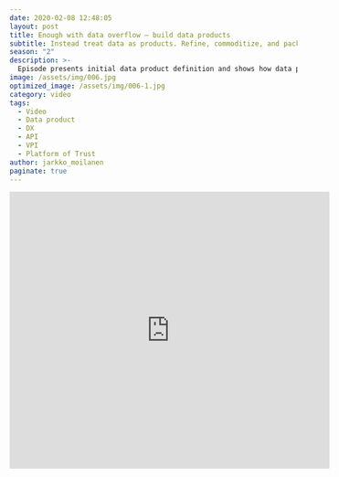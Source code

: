```yaml
---
date: 2020-02-08 12:48:05
layout: post
title: Enough with data overflow – build data products 
subtitle: Instead treat data as products. Refine, commoditize, and package it for internal and public consumption.
season: "2"
description: >-
  Episode presents initial data product definition and shows how data products and APIs are related. The signifigance of DX is also included. In the episode you are introduced briefly to the [Platform of Trust](https://platformoftrust.net) as an example of data product driven platform. 
image: /assets/img/006.jpg
optimized_image: /assets/img/006-1.jpg
category: video
tags:
  - Video
  - Data product
  - DX
  - API
  - VPI
  - Platform of Trust
author: jarkko_moilanen
paginate: true
---
```


<iframe width="560" height="485" src="https://www.youtube.com/embed/KxPeXmpjs1I" frameborder="0" allow="accelerometer; autoplay; encrypted-media; gyroscope; picture-in-picture" allowfullscreen></iframe>
